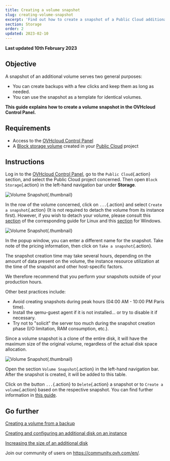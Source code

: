 ```yaml
---
title: Creating a volume snapshot
slug: creating-volume-snapshot
excerpt: 'Find out how to create a snapshot of a Public Cloud additional disk'
section: Storage
order: 2
updated: 2023-02-10
---
```


**Last updated 10th February 2023** 

## Objective

A snapshot of an additional volume serves two general purposes:

- You can create backups with a few clicks and keep them as long as needed.
- You can use the snapshot as a template for identical volumes.

**This guide explains how to create a volume snapshot in the OVHcloud Control Panel.**

## Requirements

- Access to the [OVHcloud Control Panel](https://www.ovh.com/auth/?action=gotomanager&from=https://www.ovh.co.uk/&ovhSubsidiary=GB)
- A [Block storage volume](https://docs.ovh.com/gb/en/public-cloud/create_and_configure_an_additional_disk_on_an_instance/) created in your [Public Cloud](https://www.ovhcloud.com/en-gb/public-cloud/) project

## Instructions

Log in to the [OVHcloud Control Panel](https://www.ovh.com/auth/?action=gotomanager&from=https://www.ovh.co.uk/&ovhSubsidiary=GB), go to the `Public Cloud`{.action} section, and select the Public Cloud project concerned. Then open `Block Storage`{.action} in the left-hand navigation bar under **Storage**.

![Volume Snapshot](images/volume_snapshot01.png){.thumbnail}

In the row of the volume concerned, click on `...`{.action} and select `Create a snapshot`{.action} (It is not required to detach the volume from its instance first). However, if you wish to detach your volume, please consult this [section](https://docs.ovh.com/gb/en/public-cloud/create_and_configure_an_additional_disk_on_an_instance/#on-linux) of the corresponding guide for Linux and this [section](https://docs.ovh.com/gb/en/public-cloud/create_and_configure_an_additional_disk_on_an_instance/#on-windows) for Windows.

![Volume Snapshot](images/volume_snapshot02.png){.thumbnail}

In the popup window, you can enter a different name for the snapshot. Take note of the pricing information, then click on `Take a snapshot`{.action}.

The snapshot creation time may take several hours, depending on the amount of data present on the volume, the instance resource utilization at the time of the snapshot and other host-specific factors.

We therefore recommend that you perform your snapshots outside of your production hours. 

Other best practices include:

- Avoid creating snapshots during peak hours (04:00 AM - 10:00 PM Paris time).
- Install the qemu-guest agent if it is not installed... or try to disable it if necessary.
- Try not to "solicit" the server too much during the snapshot creation phase (I/O limitation, RAM consumption, etc.).

Since a volume snapshot is a clone of the entire disk, it will have the maximum size of the original volume, regardless of the actual disk space allocation.

![Volume Snapshot](images/volume_snapshot03.png){.thumbnail}

Open the section `Volume Snapshot`{.action} in the left-hand navigation bar. After the snapshot is created, it will be added to this table.

Click on the button `...`{.action} to `Delete`{.action} a snapshot or to `Create a volume`{.action} based on the respective snapshot. You can find further information in [this guide](https://docs.ovh.com/gb/en/public-cloud/create-volume-from-backup/).


## Go further

[Creating a volume from a backup](https://docs.ovh.com/gb/en/public-cloud/create-volume-from-backup/)

[Creating and configuring an additional disk on an instance](https://docs.ovh.com/gb/en/public-cloud/create_and_configure_an_additional_disk_on_an_instance/)

[Increasing the size of an additional disk](https://docs.ovh.com/gb/en/public-cloud/increase_the_size_of_an_additional_disk/)

Join our community of users on <https://community.ovh.com/en/>.